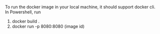 To run the docker image in your local machine, it should support docker cli.
In Powershell, run
1) docker build .
2) docker run -p 8080:8080 (image id)
